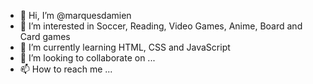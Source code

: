 - 👋 Hi, I’m @marquesdamien
- 👀 I’m interested in Soccer, Reading, Video Games, Anime, Board and Card games
- 🌱 I’m currently learning HTML, CSS and JavaScript
- 💞️ I’m looking to collaborate on ...
- 📫 How to reach me ...

<!---
marquesdamien/marquesdamien is a ✨ special ✨ repository because its `README.md` (this file) appears on your GitHub profile.
You can click the Preview link to take a look at your changes.
--->
